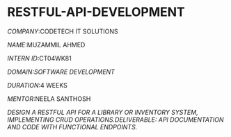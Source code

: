 # RESTFUL-API-DEVELOPMENT

*COMPANY*:CODETECH IT SOLUTIONS

*NAME*:MUZAMMIL AHMED

*INTERN ID*:CT04WK81

*DOMAIN:SOFTWARE DEVELOPMENT*

*DURATION*:4 WEEKS

*MENTOR*:NEELA SANTHOSH

*DESIGN A RESTFUL API FOR A LIBRARY OR INVENTORY SYSTEM, IMPLEMENTING CRUD OPERATIONS.DELIVERABLE: API DOCUMENTATION AND CODE WITH FUNCTIONAL ENDPOINTS.*
